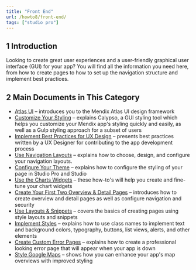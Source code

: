 ```yaml
---
title: "Front End"
url: /howto8/front-end/
tags: ["studio pro"]
---
```


## 1 Introduction 

Looking to create great user experiences and a user-friendly graphical user interface (GUI) for your app? You will find all the information you need here, from how to create pages to how to set up the navigation structure and implement best practices.

## 2 Main Documents in This Category

* [Atlas UI](/howto/front-end/atlas-ui/) – introduces you to the Mendix Atlas UI design framework
* [Customize Your Styling](/howto8/front-end/customize-styling/) – explains Calypso, a GUI styling tool which helps you customize your Mendix app's styling quickly and easily, as well as a Gulp styling approach for a subset of users
* [Implement Best Practices for UX Design](/howto/front-end/ux-best-practices/) – presents best practices written by a UX Designer for contributing to the app development process
* [Use Navigation Layouts](/howto/front-end/use-navigation-layouts/) – explains how to choose, design, and configure your navigation layouts.
* [Configure Your Theme](/howto/front-end/configuring-your-theme/) – explains how to configure the styling of your page in Studio Pro and Studio
* [Use the Charts Widgets](/howto/front-end/charts-tutorials/) – these how-to's will help you create and fine-tune your chart widgets
* [Create Your First Two Overview & Detail Pages](/howto/front-end/create-your-first-two-overview-and-detail-pages/) – introduces how to create overview and detail pages as well as configure navigation and security
* [Use Layouts & Snippets](/howto/front-end/layouts-and-snippets/) – covers the basics of creating pages using style layouts and snippets
* [Implement Styles](/howto/front-end/styles/) – explains how to use class names to implement text and background colors, typography, buttons, list views, alerts, and other elements
* [Create Custom Error Pages](/howto/front-end/custom-error-page/) – explains how to create a professional looking error page that will appear when your app is down
* [Style Google Maps](/howto/front-end/style-google-maps/) – shows how you can enhance your app's map overviews with improved styling

